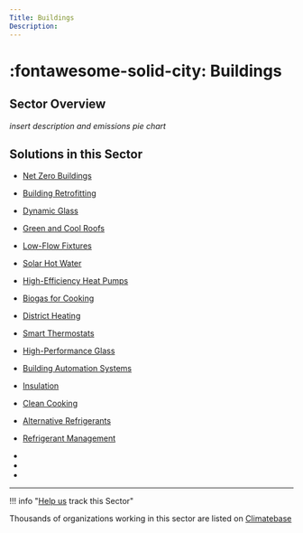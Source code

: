 ```yaml
---
Title: Buildings
Description: 
---
```


# :fontawesome-solid-city: Buildings

## Sector Overview

_insert description and emissions pie chart_


## Solutions in this Sector

- [Net Zero Buildings](../net-zero-buildings)

- [Building Retrofitting](../building-retrofitting)

- [Dynamic Glass](../dynamic-glass)

- [Green and Cool Roofs](../green-and-cool-roofs)

- [Low-Flow Fixtures](../low-flow-fixtures)

- [Solar Hot Water](../solar-hot-water)

- [High-Efficiency Heat Pumps](../high-efficiency-heat-pumps)

- [Biogas for Cooking](../biogas-for-cooking)

- [District Heating](../district-heating)

- [Smart Thermostats](../smart-thermostats)

- [High-Performance Glass](../high-performance-glass)

- [Building Automation Systems](../building-automation-systems)

- [Insulation](../insulation)

- [Clean Cooking](../clean-cooking)

- [Alternative Refrigerants](../alternative-refrigerants)

- [Refrigerant Management](../refrigerant-management)

 -
 -
 -

---

!!! info "[Help us](../../contribute) track this Sector"

Thousands of organizations working in this sector are listed on [Climatebase](https://climatebase.org/organizations)